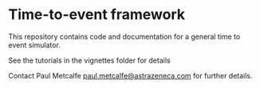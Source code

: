 # Time-to-event framework

This repository contains code and documentation for a general time
to event simulator.

See the tutorials in the vignettes folder for details
 
Contact Paul Metcalfe <paul.metcalfe@astrazeneca.com> for further details.

